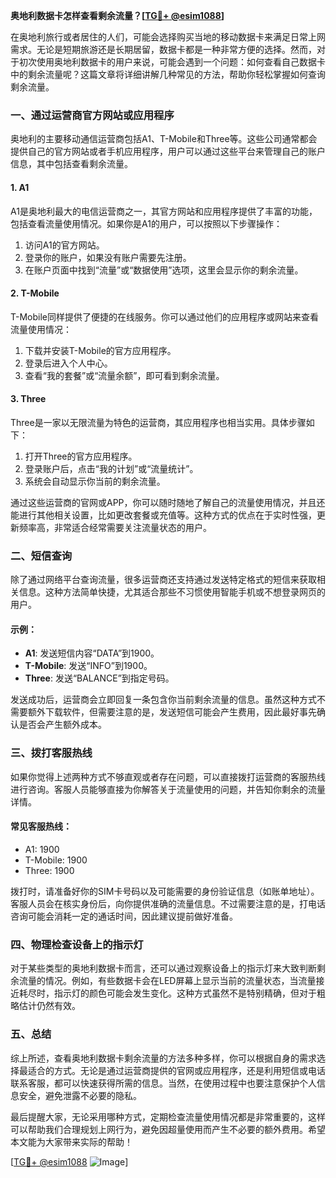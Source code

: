 **奥地利数据卡怎样查看剩余流量？[[TG💪+ @esim1088](https://t.me/s/esim1088)]**

在奥地利旅行或者居住的人们，可能会选择购买当地的移动数据卡来满足日常上网需求。无论是短期旅游还是长期居留，数据卡都是一种非常方便的选择。然而，对于初次使用奥地利数据卡的用户来说，可能会遇到一个问题：如何查看自己数据卡中的剩余流量呢？这篇文章将详细讲解几种常见的方法，帮助你轻松掌握如何查询剩余流量。

### 一、通过运营商官方网站或应用程序

奥地利的主要移动通信运营商包括A1、T-Mobile和Three等。这些公司通常都会提供自己的官方网站或者手机应用程序，用户可以通过这些平台来管理自己的账户信息，其中包括查看剩余流量。

#### 1. A1
A1是奥地利最大的电信运营商之一，其官方网站和应用程序提供了丰富的功能，包括查看流量使用情况。如果你是A1的用户，可以按照以下步骤操作：
1. 访问A1的官方网站。
2. 登录你的账户，如果没有账户需要先注册。
3. 在账户页面中找到“流量”或“数据使用”选项，这里会显示你的剩余流量。

#### 2. T-Mobile
T-Mobile同样提供了便捷的在线服务。你可以通过他们的应用程序或网站来查看流量使用情况：
1. 下载并安装T-Mobile的官方应用程序。
2. 登录后进入个人中心。
3. 查看“我的套餐”或“流量余额”，即可看到剩余流量。

#### 3. Three
Three是一家以无限流量为特色的运营商，其应用程序也相当实用。具体步骤如下：
1. 打开Three的官方应用程序。
2. 登录账户后，点击“我的计划”或“流量统计”。
3. 系统会自动显示你当前的剩余流量。

通过这些运营商的官网或APP，你可以随时随地了解自己的流量使用情况，并且还能进行其他相关设置，比如更改套餐或充值等。这种方式的优点在于实时性强，更新频率高，非常适合经常需要关注流量状态的用户。

### 二、短信查询

除了通过网络平台查询流量，很多运营商还支持通过发送特定格式的短信来获取相关信息。这种方法简单快捷，尤其适合那些不习惯使用智能手机或不想登录网页的用户。

#### 示例：
- **A1**: 发送短信内容“DATA”到1900。
- **T-Mobile**: 发送“INFO”到1900。
- **Three**: 发送“BALANCE”到指定号码。

发送成功后，运营商会立即回复一条包含你当前剩余流量的信息。虽然这种方式不需要额外下载软件，但需要注意的是，发送短信可能会产生费用，因此最好事先确认是否会产生额外成本。

### 三、拨打客服热线

如果你觉得上述两种方式不够直观或者存在问题，可以直接拨打运营商的客服热线进行咨询。客服人员能够直接为你解答关于流量使用的问题，并告知你剩余的流量详情。

#### 常见客服热线：
- A1: 1900
- T-Mobile: 1900
- Three: 1900

拨打时，请准备好你的SIM卡号码以及可能需要的身份验证信息（如账单地址）。客服人员会在核实身份后，向你提供准确的流量信息。不过需要注意的是，打电话咨询可能会消耗一定的通话时间，因此建议提前做好准备。

### 四、物理检查设备上的指示灯

对于某些类型的奥地利数据卡而言，还可以通过观察设备上的指示灯来大致判断剩余流量的情况。例如，有些数据卡会在LED屏幕上显示当前的流量状态，当流量接近耗尽时，指示灯的颜色可能会发生变化。这种方式虽然不是特别精确，但对于粗略估计仍然有效。

### 五、总结

综上所述，查看奥地利数据卡剩余流量的方法多种多样，你可以根据自身的需求选择最适合的方式。无论是通过运营商提供的官网或应用程序，还是利用短信或电话联系客服，都可以快速获得所需的信息。当然，在使用过程中也要注意保护个人信息安全，避免泄露不必要的隐私。

最后提醒大家，无论采用哪种方式，定期检查流量使用情况都是非常重要的，这样可以帮助我们合理规划上网行为，避免因超量使用而产生不必要的额外费用。希望本文能为大家带来实际的帮助！

[[TG💪+ @esim1088](https://t.me/s/esim1088) ![Image](https://i.postimg.cc/4NQfJmqS/Snipaste-2025-05-13-00-14-12.png)]